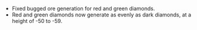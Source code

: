 - Fixed bugged ore generation for red and green diamonds.
- Red and green diamonds now generate as evenly as dark diamonds, at a height of -50 to -59.